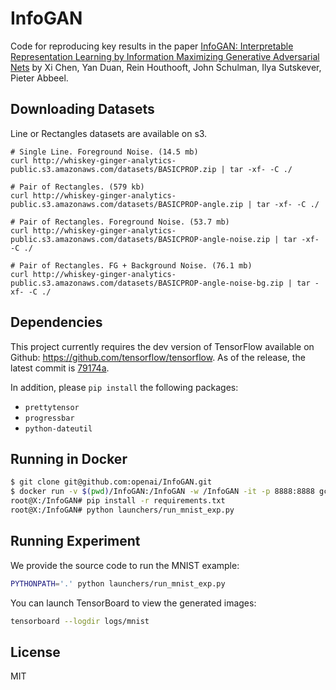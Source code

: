 # InfoGAN

Code for reproducing key results in the paper [InfoGAN: Interpretable Representation Learning by Information Maximizing Generative Adversarial Nets](https://arxiv.org/abs/1606.03657) by Xi Chen, Yan Duan, Rein Houthooft, John Schulman, Ilya Sutskever, Pieter Abbeel.

## Downloading Datasets

Line or Rectangles datasets are available on s3.

```
# Single Line. Foreground Noise. (14.5 mb)
curl http://whiskey-ginger-analytics-public.s3.amazonaws.com/datasets/BASICPROP.zip | tar -xf- -C ./

# Pair of Rectangles. (579 kb)
curl http://whiskey-ginger-analytics-public.s3.amazonaws.com/datasets/BASICPROP-angle.zip | tar -xf- -C ./

# Pair of Rectangles. Foreground Noise. (53.7 mb)
curl http://whiskey-ginger-analytics-public.s3.amazonaws.com/datasets/BASICPROP-angle-noise.zip | tar -xf- -C ./

# Pair of Rectangles. FG + Background Noise. (76.1 mb)
curl http://whiskey-ginger-analytics-public.s3.amazonaws.com/datasets/BASICPROP-angle-noise-bg.zip | tar -xf- -C ./
```

## Dependencies

This project currently requires the dev version of TensorFlow available on Github: https://github.com/tensorflow/tensorflow. As of the release, the latest commit is [79174a](https://github.com/tensorflow/tensorflow/commit/79174afa30046ecdc437b531812f2cb41a32695e).

In addition, please `pip install` the following packages:
- `prettytensor`
- `progressbar`
- `python-dateutil`

## Running in Docker

```bash
$ git clone git@github.com:openai/InfoGAN.git
$ docker run -v $(pwd)/InfoGAN:/InfoGAN -w /InfoGAN -it -p 8888:8888 gcr.io/tensorflow/tensorflow:r0.9rc0-devel
root@X:/InfoGAN# pip install -r requirements.txt
root@X:/InfoGAN# python launchers/run_mnist_exp.py
```

## Running Experiment

We provide the source code to run the MNIST example:

```bash
PYTHONPATH='.' python launchers/run_mnist_exp.py
```

You can launch TensorBoard to view the generated images:

```bash
tensorboard --logdir logs/mnist
```

## License

MIT
